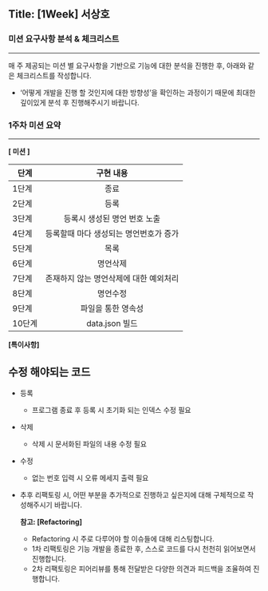 ## Title: [1Week] 서상호

### 미션 요구사항 분석 & 체크리스트

---

매 주 제공되는 미션 별 요구사항을 기반으로 기능에 대한 분석을 진행한 후, 아래와 같은 체크리스트를 작성합니다.

- ‘어떻게 개발을 진행 할 것인지에 대한 방향성’을 확인하는 과정이기 때문에 최대한 깊이있게 분석 후 진행해주시기 바랍니다.

### 1주차 미션 요약

---

**[ 미션 ]**

| 단계   |         구현 내용         |
|------|:---------------------:|
| 1단계  |          종료           |
| 2단계  |          등록           |
| 3단계  |   등록시 생성된 명언 번호 노출    |
| 4단계  | 등록할때 마다 생성되는 명언번호가 증가 |
| 5단계  |          목록           |
| 6단계  |         명언삭제          |
| 7단계  | 존재하지 않는 명언삭제에 대한 예외처리 |
| 8단계  |         명언수정          |
| 9단계  |      파일을 통한 영속성       |
| 10단계 |     data.json 빌드      |

**[특이사항]**

**수정 해야되는 코드**
  -
- 등록
  - 프로그램 종료 후 등록 시 초기화 되는 인덱스 수정 필요
- 삭제   
  - 삭제 시 문서화된 파일의 내용 수정 필요

- 수정
  - 없는 번호 입력 시 오류 메세지 출력 필요
  

- 추후 리팩토링 시, 어떤 부분을 추가적으로 진행하고 싶은지에 대해 구체적으로 작성해주시기 바랍니다.

  **참고: [Refactoring]**

    - Refactoring 시 주로 다루어야 할 이슈들에 대해 리스팅합니다.
    - 1차 리팩토링은 기능 개발을 종료한 후, 스스로 코드를 다시 천천히 읽어보면서 진행합니다.
    - 2차 리팩토링은 피어리뷰를 통해 전달받은 다양한 의견과 피드백을 조율하여 진행합니다.